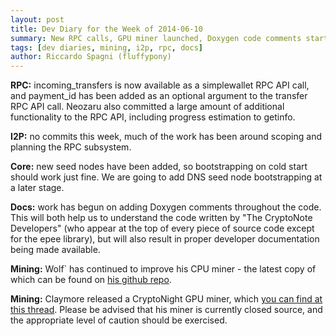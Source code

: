 ```yaml
---
layout: post
title: Dev Diary for the Week of 2014-06-10
summary: New RPC calls, GPU miner launched, Doxygen code comments started
tags: [dev diaries, mining, i2p, rpc, docs]
author: Riccardo Spagni (fluffypony)
---
```


**RPC:** incoming_transfers is now available as a simplewallet RPC API call, and payment_id has been added as an optional argument to the transfer RPC API call. Neozaru also committed a large amount of additional functionality to the RPC API, including progress estimation to getinfo.

**I2P:** no commits this week, much of the work has been around scoping and planning the RPC subsystem.

**Core:** new seed nodes have been added, so bootstrapping on cold start should work just fine. We are going to add DNS seed node bootstrapping at a later stage.

**Docs:** work has begun on adding Doxygen comments throughout the code. This will both help us to understand the code written by "The CryptoNote Developers" (who appear at the top of every piece of source code except for the epee library), but will also result in proper developer documentation being made available.

**Mining:** Wolf` has continued to improve his CPU miner - the latest copy of which can be found on [his github repo](https://github.com/wolf9466/cpuminer-multi).

**Mining:** Claymore released a CryptoNight GPU miner, which [you can find at this thread](https://bitcointalk.org/index.php?topic=638915.0). Please be advised that his miner is currently closed source, and the appropriate level of caution should be exercised.
